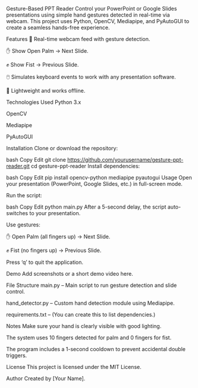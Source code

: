 Gesture-Based PPT Reader
Control your PowerPoint or Google Slides presentations using simple hand gestures detected in real-time via webcam. This project uses Python, OpenCV, Mediapipe, and PyAutoGUI to create a seamless hands-free experience.

Features
🎥 Real-time webcam feed with gesture detection.

✋ Show Open Palm → Next Slide.

✊ Show Fist → Previous Slide.

🖱️ Simulates keyboard events to work with any presentation software.

🧠 Lightweight and works offline.

Technologies Used
Python 3.x

OpenCV

Mediapipe

PyAutoGUI

Installation
Clone or download the repository:

bash
Copy
Edit
git clone https://github.com/yourusername/gesture-ppt-reader.git
cd gesture-ppt-reader
Install dependencies:

bash
Copy
Edit
pip install opencv-python mediapipe pyautogui
Usage
Open your presentation (PowerPoint, Google Slides, etc.) in full-screen mode.

Run the script:

bash
Copy
Edit
python main.py
After a 5-second delay, the script auto-switches to your presentation.

Use gestures:

✋ Open Palm (all fingers up) → Next Slide.

✊ Fist (no fingers up) → Previous Slide.

Press ‘q’ to quit the application.

Demo
Add screenshots or a short demo video here.

File Structure
main.py – Main script to run gesture detection and slide control.

hand_detector.py – Custom hand detection module using Mediapipe.

requirements.txt – (You can create this to list dependencies.)

Notes
Make sure your hand is clearly visible with good lighting.

The system uses 10 fingers detected for palm and 0 fingers for fist.

The program includes a 1-second cooldown to prevent accidental double triggers.

License
This project is licensed under the MIT License.

Author
Created by [Your Name].
